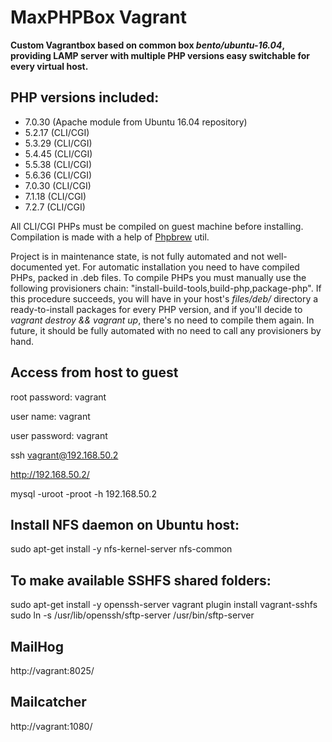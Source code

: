 # MaxPHPBox Vagrant
**Custom Vagrantbox based on common box *bento/ubuntu-16.04*, providing LAMP server with multiple PHP versions easy switchable for every virtual host.**

## PHP versions included:

* 7.0.30 (Apache module from Ubuntu 16.04 repository)
* 5.2.17 (CLI/CGI)
* 5.3.29 (CLI/CGI)
* 5.4.45 (CLI/CGI)
* 5.5.38 (CLI/CGI)
* 5.6.36 (CLI/CGI)
* 7.0.30 (CLI/CGI)
* 7.1.18 (CLI/CGI)
* 7.2.7 (CLI/CGI)

All CLI/CGI PHPs must be compiled on guest machine before installing. Compilation is made with a help of [Phpbrew](https://github.com/phpbrew/phpbrew) util.

Project is in maintenance state, is not fully automated and not well-documented yet. For automatic installation you need to have compiled PHPs, packed in .deb files. To compile PHPs you must manually use the following provisioners chain: "install-build-tools,build-php,package-php". If this procedure succeeds, you will have in your host's *files/deb/* directory a ready-to-install packages for every PHP version, and if you'll decide to *vagrant destroy && vagrant up*, there's no need to compile them again. In future, it should be fully automated with no need to call any provisioners by hand.

## Access from host to guest

root password: vagrant

user name: vagrant

user password: vagrant

ssh vagrant@192.168.50.2

http://192.168.50.2/

mysql -uroot -proot -h 192.168.50.2

## Install NFS daemon on Ubuntu host:

sudo apt-get install -y nfs-kernel-server nfs-common

## To make available SSHFS shared folders:

sudo apt-get install -y openssh-server
vagrant plugin install vagrant-sshfs
sudo ln -s /usr/lib/openssh/sftp-server /usr/bin/sftp-server

## MailHog
http://vagrant:8025/

## Mailcatcher
http://vagrant:1080/

